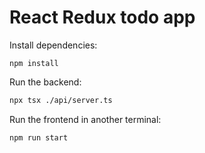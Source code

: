 # React Redux todo app

Install dependencies:

```
npm install
````

Run the backend:

```bash
npx tsx ./api/server.ts
```

Run the frontend in another terminal:

```
npm run start
```